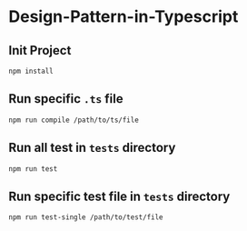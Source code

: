 # Design-Pattern-in-Typescript

## Init Project
```
npm install
```

## Run specific `.ts` file
```
npm run compile /path/to/ts/file
```

## Run all test in `tests` directory
```
npm run test
```

## Run specific test file in `tests` directory
```
npm run test-single /path/to/test/file
```
